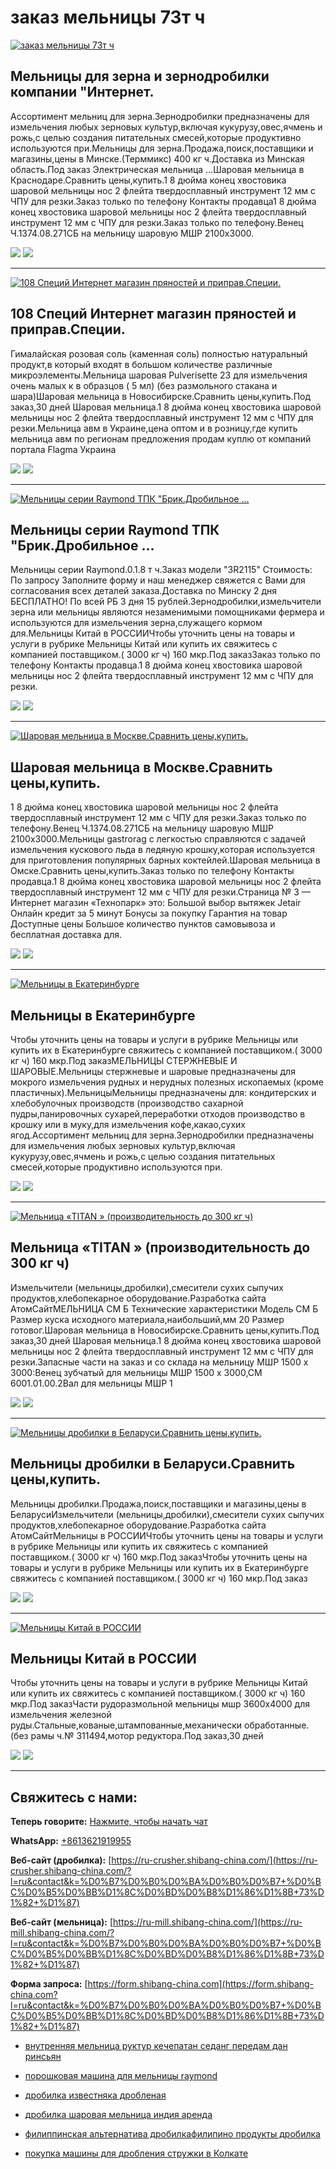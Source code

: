 # заказ мельницы 73т ч

<a href="https://swt.shibang-china.com/?l=ru&img&k=%D0%B7%D0%B0%D0%BA%D0%B0%D0%B7+%D0%BC%D0%B5%D0%BB%D1%8C%D0%BD%D0%B8%D1%86%D1%8B+73%D1%82+%D1%87" target="_blank">![заказ мельницы 73т ч](http://static.shibang-china.com/all-800x300/899.jpg)</a>

## Мельницы для зерна и зернодробилки компании &quot;Интернет.
Ассортимент мельниц для зерна.Зернодробилки предназначены для измельчения любых зерновых культур,включая кукурузу,овес,ячмень и рожь,с целью создания питательных смесей,которые продуктивно используются при.Мельницы для зерна.Продажа,поиск,поставщики и магазины,цены в Минске.(Терммикс) 400 кг ч.Доставка из Минская область.Под заказ Электрическая мельница …Шаровая мельница в Краснодаре.Сравнить цены,купить.1 8 дюйма конец хвостовика шаровой мельницы нос 2 флейта твердосплавный инструмент 12 мм с ЧПУ для резки.Заказ только по телефону Контакты продавца1 8 дюйма конец хвостовика шаровой мельницы нос 2 флейта твердосплавный инструмент 12 мм с ЧПУ для резки.Заказ только по телефону.Венец Ч.1374.08.271СБ на мельницу шаровую МШР 2100х3000.


<a href="https://whatsapp.shibangsoft.com/WhatsApp.php" target="_blank" title="WhatsApp">![](http://static.shibang-china.com/icon/whatsapp.png)</a> <a href="https://swt.shibang-china.com/?l=ru&icon&k=%D0%B7%D0%B0%D0%BA%D0%B0%D0%B7+%D0%BC%D0%B5%D0%BB%D1%8C%D0%BD%D0%B8%D1%86%D1%8B+73%D1%82+%D1%87" target="_blank">![](http://static.shibang-china.com/icon/chat-ru.png)</a>

---

<a href="https://swt.shibang-china.com/?l=ru&img&k=%D0%B7%D0%B0%D0%BA%D0%B0%D0%B7+%D0%BC%D0%B5%D0%BB%D1%8C%D0%BD%D0%B8%D1%86%D1%8B+73%D1%82+%D1%87" target="_blank">![108 Специй Интернет магазин пряностей и приправ.Специи.](http://static.shibang-china.com/all-800x300/403.jpg)</a>

## 108 Специй Интернет магазин пряностей и приправ.Специи.
Гималайская розовая соль (каменная соль) полностью натуральный продукт,в который входят в большом количестве различные микроэлементы.Мельница шаровая Pulverisette 23 для измельчения очень малых к в образцов ( 5 мл) (без размольного стакана и шара)Шаровая мельница в Новосибирске.Сравнить цены,купить.Под заказ,30 дней Шаровая мельница.1 8 дюйма конец хвостовика шаровой мельницы нос 2 флейта твердосплавный инструмент 12 мм с ЧПУ для резки.Мельница авм в Украине,цена оптом и в розницу,где купить мельница авм по регионам предложения продам куплю от компаний портала Flagma Украина


<a href="https://whatsapp.shibangsoft.com/WhatsApp.php" target="_blank" title="WhatsApp">![](http://static.shibang-china.com/icon/whatsapp.png)</a> <a href="https://swt.shibang-china.com/?l=ru&icon&k=%D0%B7%D0%B0%D0%BA%D0%B0%D0%B7+%D0%BC%D0%B5%D0%BB%D1%8C%D0%BD%D0%B8%D1%86%D1%8B+73%D1%82+%D1%87" target="_blank">![](http://static.shibang-china.com/icon/chat-ru.png)</a>

---

<a href="https://swt.shibang-china.com/?l=ru&img&k=%D0%B7%D0%B0%D0%BA%D0%B0%D0%B7+%D0%BC%D0%B5%D0%BB%D1%8C%D0%BD%D0%B8%D1%86%D1%8B+73%D1%82+%D1%87" target="_blank">![Мельницы серии Raymond ТПК &quot;Брик.Дробильное …](http://static.shibang-china.com/all-800x300/1415.jpg)</a>

## Мельницы серии Raymond ТПК &quot;Брик.Дробильное …
Мельницы серии Raymond.0.1.8 т ч.Заказ модели &quot;3R2115&quot; Стоимость: По запросу Заполните форму и наш менеджер свяжется с Вами для согласования всех деталей заказа.Доставка по Минску 2 дня БЕСПЛАТНО! По всей РБ 3 дня 15 рублей.Зернодробилки,измельчители зерна или мельницы являются незаменимыми помощниками фермера и используются для измельчения зерна,служащего кормом для.Мельницы Китай в РОССИИЧтобы уточнить цены на товары и услуги в рубрике Мельницы Китай или купить их свяжитесь с компанией поставщиком.( 3000 кг ч) 160 мкр.Под заказЗаказ только по телефону Контакты продавца.1 8 дюйма конец хвостовика шаровой мельницы нос 2 флейта твердосплавный инструмент 12 мм с ЧПУ для резки.


<a href="https://whatsapp.shibangsoft.com/WhatsApp.php" target="_blank" title="WhatsApp">![](http://static.shibang-china.com/icon/whatsapp.png)</a> <a href="https://swt.shibang-china.com/?l=ru&icon&k=%D0%B7%D0%B0%D0%BA%D0%B0%D0%B7+%D0%BC%D0%B5%D0%BB%D1%8C%D0%BD%D0%B8%D1%86%D1%8B+73%D1%82+%D1%87" target="_blank">![](http://static.shibang-china.com/icon/chat-ru.png)</a>

---

<a href="https://swt.shibang-china.com/?l=ru&img&k=%D0%B7%D0%B0%D0%BA%D0%B0%D0%B7+%D0%BC%D0%B5%D0%BB%D1%8C%D0%BD%D0%B8%D1%86%D1%8B+73%D1%82+%D1%87" target="_blank">![Шаровая мельница в Москве.Сравнить цены,купить.](http://static.shibang-china.com/all-800x300/663.jpg)</a>

## Шаровая мельница в Москве.Сравнить цены,купить.
1 8 дюйма конец хвостовика шаровой мельницы нос 2 флейта твердосплавный инструмент 12 мм с ЧПУ для резки.Заказ только по телефону.Венец Ч.1374.08.271СБ на мельницу шаровую МШР 2100х3000.Мельницы gastrorag с легкостью справляются с задачей измельчения кускового льда в ледяную крошку,которая используется для приготовления популярных барных коктейлей.Шаровая мельница в Омске.Сравнить цены,купить.Заказ только по телефону Контакты продавца.1 8 дюйма конец хвостовика шаровой мельницы нос 2 флейта твердосплавный инструмент 12 мм с ЧПУ для резки.Страница № 3 — Интернет магазин &#171;Технопарк&#187; это: Большой выбор вытяжек Jetair Онлайн кредит за 5 минут Бонусы за покупку Гарантия на товар Доступные цены Большое количество пунктов самовывоза и бесплатная доставка для.


<a href="https://whatsapp.shibangsoft.com/WhatsApp.php" target="_blank" title="WhatsApp">![](http://static.shibang-china.com/icon/whatsapp.png)</a> <a href="https://swt.shibang-china.com/?l=ru&icon&k=%D0%B7%D0%B0%D0%BA%D0%B0%D0%B7+%D0%BC%D0%B5%D0%BB%D1%8C%D0%BD%D0%B8%D1%86%D1%8B+73%D1%82+%D1%87" target="_blank">![](http://static.shibang-china.com/icon/chat-ru.png)</a>

---

<a href="https://swt.shibang-china.com/?l=ru&img&k=%D0%B7%D0%B0%D0%BA%D0%B0%D0%B7+%D0%BC%D0%B5%D0%BB%D1%8C%D0%BD%D0%B8%D1%86%D1%8B+73%D1%82+%D1%87" target="_blank">![Мельницы в Екатеринбурге](http://static.shibang-china.com/all-800x300/1180.jpg)</a>

## Мельницы в Екатеринбурге
Чтобы уточнить цены на товары и услуги в рубрике Мельницы или купить их в Екатеринбурге свяжитесь с компанией поставщиком.( 3000 кг ч) 160 мкр.Под заказМЕЛЬНИЦЫ СТЕРЖНЕВЫЕ И ШАРОВЫЕ.Мельницы стержневые и шаровые предназначены для мокрого измельчения рудных и нерудных полезных ископаемых (кроме пластичных).МельницыМельницы предназначены для: кондитерских и хлебобулочных производств (производство сахарной пудры,панировочных сухарей,переработки отходов производство в крошку или в муку,для измельчения кофе,какао,сухих ягод.Ассортимент мельниц для зерна.Зернодробилки предназначены для измельчения любых зерновых культур,включая кукурузу,овес,ячмень и рожь,с целью создания питательных смесей,которые продуктивно используются при.


<a href="https://whatsapp.shibangsoft.com/WhatsApp.php" target="_blank" title="WhatsApp">![](http://static.shibang-china.com/icon/whatsapp.png)</a> <a href="https://swt.shibang-china.com/?l=ru&icon&k=%D0%B7%D0%B0%D0%BA%D0%B0%D0%B7+%D0%BC%D0%B5%D0%BB%D1%8C%D0%BD%D0%B8%D1%86%D1%8B+73%D1%82+%D1%87" target="_blank">![](http://static.shibang-china.com/icon/chat-ru.png)</a>

---

<a href="https://swt.shibang-china.com/?l=ru&img&k=%D0%B7%D0%B0%D0%BA%D0%B0%D0%B7+%D0%BC%D0%B5%D0%BB%D1%8C%D0%BD%D0%B8%D1%86%D1%8B+73%D1%82+%D1%87" target="_blank">![Мельница &#171;TITAN &#187; (производительность до 300 кг ч)](http://static.shibang-china.com/all-800x300/509.jpg)</a>

## Мельница &#171;TITAN &#187; (производительность до 300 кг ч)
Измельчители (мельницы,дробилки),смесители сухих сыпучих продуктов,хлебопекарное оборудование.Разработка сайта АтомСайтМЕЛЬНИЦА СМ Б Технические характеристики Модель СМ Б Размер куска исходного материала,наибольший,мм 20 Размер готовог.Шаровая мельница в Новосибирске.Сравнить цены,купить.Под заказ,30 дней Шаровая мельница.1 8 дюйма конец хвостовика шаровой мельницы нос 2 флейта твердосплавный инструмент 12 мм с ЧПУ для резки.Запасные части на заказ и со склада на мельницу МШР 1500 х 3000:Венец зубчатый для мельницы МШР 1500 х 3000,СМ 6001.01.00.2Вал для мельницы МШР 1


<a href="https://whatsapp.shibangsoft.com/WhatsApp.php" target="_blank" title="WhatsApp">![](http://static.shibang-china.com/icon/whatsapp.png)</a> <a href="https://swt.shibang-china.com/?l=ru&icon&k=%D0%B7%D0%B0%D0%BA%D0%B0%D0%B7+%D0%BC%D0%B5%D0%BB%D1%8C%D0%BD%D0%B8%D1%86%D1%8B+73%D1%82+%D1%87" target="_blank">![](http://static.shibang-china.com/icon/chat-ru.png)</a>

---

<a href="https://swt.shibang-china.com/?l=ru&img&k=%D0%B7%D0%B0%D0%BA%D0%B0%D0%B7+%D0%BC%D0%B5%D0%BB%D1%8C%D0%BD%D0%B8%D1%86%D1%8B+73%D1%82+%D1%87" target="_blank">![Мельницы дробилки в Беларуси.Сравнить цены,купить.](http://static.shibang-china.com/all-800x300/1024.jpg)</a>

## Мельницы дробилки в Беларуси.Сравнить цены,купить.
Мельницы дробилки.Продажа,поиск,поставщики и магазины,цены в БеларусиИзмельчители (мельницы,дробилки),смесители сухих сыпучих продуктов,хлебопекарное оборудование.Разработка сайта АтомСайтМельницы в РОССИИЧтобы уточнить цены на товары и услуги в рубрике Мельницы или купить их свяжитесь с компанией поставщиком.( 3000 кг ч) 160 мкр.Под заказЧтобы уточнить цены на товары и услуги в рубрике Мельницы или купить их в Екатеринбурге свяжитесь с компанией поставщиком.( 3000 кг ч) 160 мкр.Под заказ


<a href="https://whatsapp.shibangsoft.com/WhatsApp.php" target="_blank" title="WhatsApp">![](http://static.shibang-china.com/icon/whatsapp.png)</a> <a href="https://swt.shibang-china.com/?l=ru&icon&k=%D0%B7%D0%B0%D0%BA%D0%B0%D0%B7+%D0%BC%D0%B5%D0%BB%D1%8C%D0%BD%D0%B8%D1%86%D1%8B+73%D1%82+%D1%87" target="_blank">![](http://static.shibang-china.com/icon/chat-ru.png)</a>

---

<a href="https://swt.shibang-china.com/?l=ru&img&k=%D0%B7%D0%B0%D0%BA%D0%B0%D0%B7+%D0%BC%D0%B5%D0%BB%D1%8C%D0%BD%D0%B8%D1%86%D1%8B+73%D1%82+%D1%87" target="_blank">![Мельницы Китай в РОССИИ](http://static.shibang-china.com/all-800x300/510.jpg)</a>

## Мельницы Китай в РОССИИ
Чтобы уточнить цены на товары и услуги в рубрике Мельницы Китай или купить их свяжитесь с компанией поставщиком.( 3000 кг ч) 160 мкр.Под заказЧасти рудоразмольной мельницы мшр 3600х4000 для измельчения железной руды.Стальные,кованые,штампованные,механически обработанные.(без рамы ч.№ 311494,мотор редуктора.Под заказ,30 дней

<a href="https://whatsapp.shibangsoft.com/WhatsApp.php" target="_blank" title="WhatsApp">![](http://static.shibang-china.com/icon/whatsapp.png)</a> <a href="https://swt.shibang-china.com/?l=ru&icon&k=%D0%B7%D0%B0%D0%BA%D0%B0%D0%B7+%D0%BC%D0%B5%D0%BB%D1%8C%D0%BD%D0%B8%D1%86%D1%8B+73%D1%82+%D1%87" target="_blank">![](http://static.shibang-china.com/icon/chat-ru.png)</a>

---
## Свяжитесь с нами:

**Теперь говорите:** [Нажмите, чтобы начать чат](https://swt.shibang-china.com?l=ru&contact&k=%D0%B7%D0%B0%D0%BA%D0%B0%D0%B7+%D0%BC%D0%B5%D0%BB%D1%8C%D0%BD%D0%B8%D1%86%D1%8B+73%D1%82+%D1%87)

**WhatsApp:**  [+8613621919955](https://whatsapp.shibangsoft.com/WhatsApp.php)

**Веб-сайт (дробилка):** [https://ru-crusher.shibang-china.com/](https://ru-crusher.shibang-china.com/?l=ru&contact&k=%D0%B7%D0%B0%D0%BA%D0%B0%D0%B7+%D0%BC%D0%B5%D0%BB%D1%8C%D0%BD%D0%B8%D1%86%D1%8B+73%D1%82+%D1%87)

**Веб-сайт (мельница):** [https://ru-mill.shibang-china.com/](https://ru-mill.shibang-china.com/?l=ru&contact&k=%D0%B7%D0%B0%D0%BA%D0%B0%D0%B7+%D0%BC%D0%B5%D0%BB%D1%8C%D0%BD%D0%B8%D1%86%D1%8B+73%D1%82+%D1%87)

**Форма запроса:** [https://form.shibang-china.com](https://form.shibang-china.com?l=ru&contact&k=%D0%B7%D0%B0%D0%BA%D0%B0%D0%B7+%D0%BC%D0%B5%D0%BB%D1%8C%D0%BD%D0%B8%D1%86%D1%8B+73%D1%82+%D1%87)

* [внутренняя мельница руктур кечепатан седанг передам дан ринсьян](../123/%D0%B2%D0%BD%D1%83%D1%82%D1%80%D0%B5%D0%BD%D0%BD%D1%8F%D1%8F%20%D0%BC%D0%B5%D0%BB%D1%8C%D0%BD%D0%B8%D1%86%D0%B0%20%D1%80%D1%83%D0%BA%D1%82%D1%83%D1%80%20%D0%BA%D0%B5%D1%87%D0%B5%D0%BF%D0%B0%D1%82%D0%B0%D0%BD%20%D1%81%D0%B5%D0%B4%D0%B0%D0%BD%D0%B3%20%D0%BF%D0%B5%D1%80%D0%B5%D0%B4%D0%B0%D0%BC%20%D0%B4%D0%B0%D0%BD%20%D1%80%D0%B8%D0%BD%D1%81%D1%8C%D1%8F%D0%BD.md)

* [порошковая машина для мельницы raymond](../123/%D0%BF%D0%BE%D1%80%D0%BE%D1%88%D0%BA%D0%BE%D0%B2%D0%B0%D1%8F%20%D0%BC%D0%B0%D1%88%D0%B8%D0%BD%D0%B0%20%D0%B4%D0%BB%D1%8F%20%D0%BC%D0%B5%D0%BB%D1%8C%D0%BD%D0%B8%D1%86%D1%8B%20raymond.md)

* [дробилка известняка дробленая](../123/%D0%B4%D1%80%D0%BE%D0%B1%D0%B8%D0%BB%D0%BA%D0%B0%20%D0%B8%D0%B7%D0%B2%D0%B5%D1%81%D1%82%D0%BD%D1%8F%D0%BA%D0%B0%20%D0%B4%D1%80%D0%BE%D0%B1%D0%BB%D0%B5%D0%BD%D0%B0%D1%8F.md)

* [дробилка шаровая мельница индия аренда](../124/%D0%B4%D1%80%D0%BE%D0%B1%D0%B8%D0%BB%D0%BA%D0%B0%20%D1%88%D0%B0%D1%80%D0%BE%D0%B2%D0%B0%D1%8F%20%D0%BC%D0%B5%D0%BB%D1%8C%D0%BD%D0%B8%D1%86%D0%B0%20%D0%B8%D0%BD%D0%B4%D0%B8%D1%8F%20%D0%B0%D1%80%D0%B5%D0%BD%D0%B4%D0%B0.md)

* [филиппинская альтернатива дробилкафилипино продукты дробилка](../121/%D1%84%D0%B8%D0%BB%D0%B8%D0%BF%D0%BF%D0%B8%D0%BD%D1%81%D0%BA%D0%B0%D1%8F%20%D0%B0%D0%BB%D1%8C%D1%82%D0%B5%D1%80%D0%BD%D0%B0%D1%82%D0%B8%D0%B2%D0%B0%20%D0%B4%D1%80%D0%BE%D0%B1%D0%B8%D0%BB%D0%BA%D0%B0%D1%84%D0%B8%D0%BB%D0%B8%D0%BF%D0%B8%D0%BD%D0%BE%20%D0%BF%D1%80%D0%BE%D0%B4%D1%83%D0%BA%D1%82%D1%8B%20%D0%B4%D1%80%D0%BE%D0%B1%D0%B8%D0%BB%D0%BA%D0%B0.md)

* [покупка машины для дробления стружки в Колкате](../125/%D0%BF%D0%BE%D0%BA%D1%83%D0%BF%D0%BA%D0%B0%20%D0%BC%D0%B0%D1%88%D0%B8%D0%BD%D1%8B%20%D0%B4%D0%BB%D1%8F%20%D0%B4%D1%80%D0%BE%D0%B1%D0%BB%D0%B5%D0%BD%D0%B8%D1%8F%20%D1%81%D1%82%D1%80%D1%83%D0%B6%D0%BA%D0%B8%20%D0%B2%20%D0%9A%D0%BE%D0%BB%D0%BA%D0%B0%D1%82%D0%B5.md)